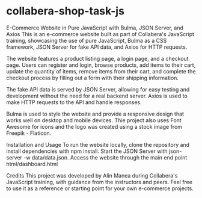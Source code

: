 # collabera-shop-task-js
E-Commerce Website in Pure JavaScript with Bulma, JSON Server, and Axios
This is an e-commerce website built as part of Collabera's JavaScript training, showcasing the use of pure JavaScript, Bulma as a CSS framework, JSON Server for fake API data, and Axios for HTTP requests.

The website features a product listing page, a login page, and a checkout page. Users can register and login, browse products, add items to their cart, update the quantity of items, remove items from their cart, and complete the checkout process by filling out a form with their shipping information.

The fake API data is served by JSON Server, allowing for easy testing and development without the need for a real backend server. Axios is used to make HTTP requests to the API and handle responses.

Bulma is used to style the website and provide a responsive design that works well on desktop and mobile devices. Thie project also uses Font Awesome for icons and the logo was created using a stock image from Freepik - Flaticon.

Installation and Usage
To run the website locally, clone the repository and install dependencies with npm install. Start the JSON Server with json-server -w data/data.json. Access the website through the main end point html/dashboard.html

Credits
This project was developed by Alin Manea during Collabera's JavaScript training, with guidance from the instructors and peers. Feel free to use it as a reference or starting point for your own e-commerce projects.
